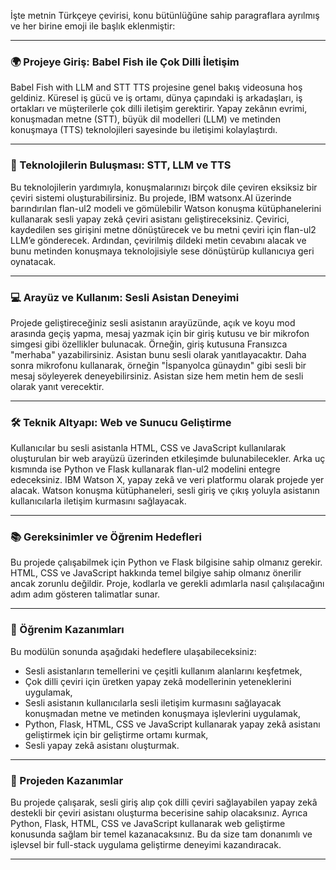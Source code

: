 İşte metnin Türkçeye çevirisi, konu bütünlüğüne sahip paragraflara ayrılmış ve her birine emoji ile başlık eklenmiştir:

---

### 🌍 Projeye Giriş: Babel Fish ile Çok Dilli İletişim

Babel Fish with LLM and STT TTS projesine genel bakış videosuna hoş geldiniz. Küresel iş gücü ve iş ortamı, dünya çapındaki iş arkadaşları, iş ortakları ve müşterilerle çok dilli iletişim gerektirir. Yapay zekânın evrimi, konuşmadan metne (STT), büyük dil modelleri (LLM) ve metinden konuşmaya (TTS) teknolojileri sayesinde bu iletişimi kolaylaştırdı.

---

### 🧠 Teknolojilerin Buluşması: STT, LLM ve TTS

Bu teknolojilerin yardımıyla, konuşmalarınızı birçok dile çeviren eksiksiz bir çeviri sistemi oluşturabilirsiniz. Bu projede, IBM watsonx.AI üzerinde barındırılan flan-ul2 modeli ve gömülebilir Watson konuşma kütüphanelerini kullanarak sesli yapay zekâ çeviri asistanı geliştireceksiniz. Çevirici, kaydedilen ses girişini metne dönüştürecek ve bu metni çeviri için flan-ul2 LLM’e gönderecek. Ardından, çevirilmiş dildeki metin cevabını alacak ve bunu metinden konuşmaya teknolojisiyle sese dönüştürüp kullanıcıya geri oynatacak.

---

### 💻 Arayüz ve Kullanım: Sesli Asistan Deneyimi

Projede geliştireceğiniz sesli asistanın arayüzünde, açık ve koyu mod arasında geçiş yapma, mesaj yazmak için bir giriş kutusu ve bir mikrofon simgesi gibi özellikler bulunacak. Örneğin, giriş kutusuna Fransızca "merhaba" yazabilirsiniz. Asistan bunu sesli olarak yanıtlayacaktır. Daha sonra mikrofonu kullanarak, örneğin "İspanyolca günaydın" gibi sesli bir mesaj söyleyerek deneyebilirsiniz. Asistan size hem metin hem de sesli olarak yanıt verecektir.

---

### 🛠️ Teknik Altyapı: Web ve Sunucu Geliştirme

Kullanıcılar bu sesli asistanla HTML, CSS ve JavaScript kullanılarak oluşturulan bir web arayüzü üzerinden etkileşimde bulunabilecekler. Arka uç kısmında ise Python ve Flask kullanarak flan-ul2 modelini entegre edeceksiniz. IBM Watson X, yapay zekâ ve veri platformu olarak projede yer alacak. Watson konuşma kütüphaneleri, sesli giriş ve çıkış yoluyla asistanın kullanıcılarla iletişim kurmasını sağlayacak.

---

### 📚 Gereksinimler ve Öğrenim Hedefleri

Bu projede çalışabilmek için Python ve Flask bilgisine sahip olmanız gerekir. HTML, CSS ve JavaScript hakkında temel bilgiye sahip olmanız önerilir ancak zorunlu değildir. Proje, kodlarla ve gerekli adımlarla nasıl çalışılacağını adım adım gösteren talimatlar sunar.

---

### 🎯 Öğrenim Kazanımları

Bu modülün sonunda aşağıdaki hedeflere ulaşabileceksiniz:

* Sesli asistanların temellerini ve çeşitli kullanım alanlarını keşfetmek,
* Çok dilli çeviri için üretken yapay zekâ modellerinin yeteneklerini uygulamak,
* Sesli asistanın kullanıcılarla sesli iletişim kurmasını sağlayacak konuşmadan metne ve metinden konuşmaya işlevlerini uygulamak,
* Python, Flask, HTML, CSS ve JavaScript kullanarak yapay zekâ asistanı geliştirmek için bir geliştirme ortamı kurmak,
* Sesli yapay zekâ asistanı oluşturmak.

---

### 🧳 Projeden Kazanımlar

Bu projede çalışarak, sesli giriş alıp çok dilli çeviri sağlayabilen yapay zekâ destekli bir çeviri asistanı oluşturma becerisine sahip olacaksınız. Ayrıca Python, Flask, HTML, CSS ve JavaScript kullanarak web geliştirme konusunda sağlam bir temel kazanacaksınız. Bu da size tam donanımlı ve işlevsel bir full-stack uygulama geliştirme deneyimi kazandıracak.

---
